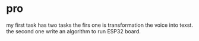 # pro
my first task has two tasks 
the firs one is transformation the voice into texst.
the second one write an algorithm to run ESP32 board. 

